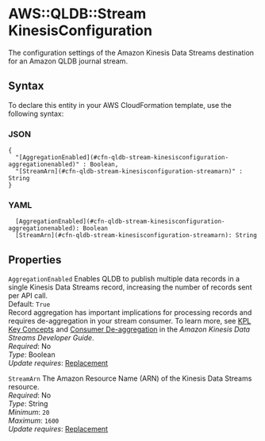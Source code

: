 # AWS::QLDB::Stream KinesisConfiguration<a name="aws-properties-qldb-stream-kinesisconfiguration"></a>

The configuration settings of the Amazon Kinesis Data Streams destination for an Amazon QLDB journal stream\.

## Syntax<a name="aws-properties-qldb-stream-kinesisconfiguration-syntax"></a>

To declare this entity in your AWS CloudFormation template, use the following syntax:

### JSON<a name="aws-properties-qldb-stream-kinesisconfiguration-syntax.json"></a>

```
{
  "[AggregationEnabled](#cfn-qldb-stream-kinesisconfiguration-aggregationenabled)" : Boolean,
  "[StreamArn](#cfn-qldb-stream-kinesisconfiguration-streamarn)" : String
}
```

### YAML<a name="aws-properties-qldb-stream-kinesisconfiguration-syntax.yaml"></a>

```
  [AggregationEnabled](#cfn-qldb-stream-kinesisconfiguration-aggregationenabled): Boolean
  [StreamArn](#cfn-qldb-stream-kinesisconfiguration-streamarn): String
```

## Properties<a name="aws-properties-qldb-stream-kinesisconfiguration-properties"></a>

`AggregationEnabled`  <a name="cfn-qldb-stream-kinesisconfiguration-aggregationenabled"></a>
Enables QLDB to publish multiple data records in a single Kinesis Data Streams record, increasing the number of records sent per API call\.  
Default: `True`   
Record aggregation has important implications for processing records and requires de\-aggregation in your stream consumer\. To learn more, see [KPL Key Concepts](https://docs.aws.amazon.com/streams/latest/dev/kinesis-kpl-concepts.html) and [Consumer De\-aggregation](https://docs.aws.amazon.com/streams/latest/dev/kinesis-kpl-consumer-deaggregation.html) in the *Amazon Kinesis Data Streams Developer Guide*\.  
*Required*: No  
*Type*: Boolean  
*Update requires*: [Replacement](https://docs.aws.amazon.com/AWSCloudFormation/latest/UserGuide/using-cfn-updating-stacks-update-behaviors.html#update-replacement)

`StreamArn`  <a name="cfn-qldb-stream-kinesisconfiguration-streamarn"></a>
The Amazon Resource Name \(ARN\) of the Kinesis Data Streams resource\.  
*Required*: No  
*Type*: String  
*Minimum*: `20`  
*Maximum*: `1600`  
*Update requires*: [Replacement](https://docs.aws.amazon.com/AWSCloudFormation/latest/UserGuide/using-cfn-updating-stacks-update-behaviors.html#update-replacement)